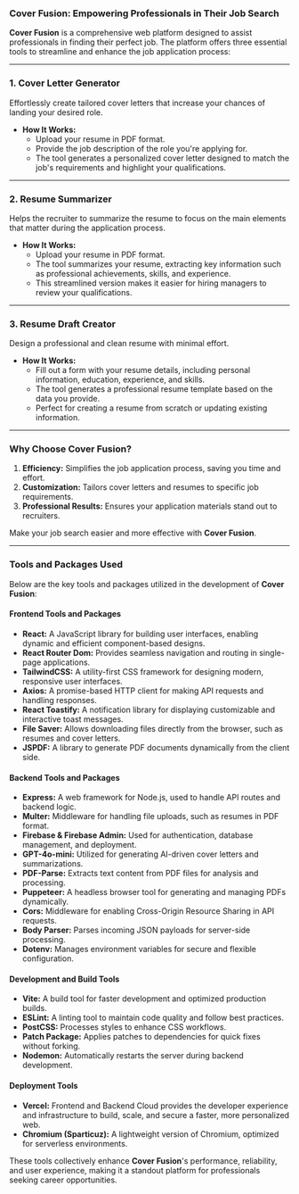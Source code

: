 ### Cover Fusion: Empowering Professionals in Their Job Search

**Cover Fusion** is a comprehensive web platform designed to assist professionals in finding their perfect job. The platform offers three essential tools to streamline and enhance the job application process:

---

### 1. **Cover Letter Generator**
Effortlessly create tailored cover letters that increase your chances of landing your desired role.

- **How It Works:**
  - Upload your resume in PDF format.
  - Provide the job description of the role you're applying for.
  - The tool generates a personalized cover letter designed to match the job's requirements and highlight your qualifications.

---

### 2. **Resume Summarizer**
  Helps the recruiter to summarize the resume to focus on the main elements that matter during the application process.

- **How It Works:**
  - Upload your resume in PDF format.
  - The tool summarizes your resume, extracting key information such as professional achievements, skills, and experience.
  - This streamlined version makes it easier for hiring managers to review your qualifications.

---

### 3. **Resume Draft Creator**
Design a professional and clean resume with minimal effort.

- **How It Works:**
  - Fill out a form with your resume details, including personal information, education, experience, and skills.
  - The tool generates a professional resume template based on the data you provide.
  - Perfect for creating a resume from scratch or updating existing information.

---

### Why Choose Cover Fusion?

1. **Efficiency:** Simplifies the job application process, saving you time and effort.
2. **Customization:** Tailors cover letters and resumes to specific job requirements.
3. **Professional Results:** Ensures your application materials stand out to recruiters.

Make your job search easier and more effective with **Cover Fusion**.

---

### Tools and Packages Used

Below are the key tools and packages utilized in the development of **Cover Fusion**:

#### **Frontend Tools and Packages**
- **React:** A JavaScript library for building user interfaces, enabling dynamic and efficient component-based designs.
- **React Router Dom:** Provides seamless navigation and routing in single-page applications.
- **TailwindCSS:** A utility-first CSS framework for designing modern, responsive user interfaces.
- **Axios:** A promise-based HTTP client for making API requests and handling responses.
- **React Toastify:** A notification library for displaying customizable and interactive toast messages.
- **File Saver:** Allows downloading files directly from the browser, such as resumes and cover letters.
- **JSPDF:** A library to generate PDF documents dynamically from the client side.

#### **Backend Tools and Packages**
- **Express:** A web framework for Node.js, used to handle API routes and backend logic.
- **Multer:** Middleware for handling file uploads, such as resumes in PDF format.
- **Firebase & Firebase Admin:** Used for authentication, database management, and deployment.
- **GPT-4o-mini:** Utilized for generating AI-driven cover letters and summarizations.
- **PDF-Parse:** Extracts text content from PDF files for analysis and processing.
- **Puppeteer:** A headless browser tool for generating and managing PDFs dynamically.
- **Cors:** Middleware for enabling Cross-Origin Resource Sharing in API requests.
- **Body Parser:** Parses incoming JSON payloads for server-side processing.
- **Dotenv:** Manages environment variables for secure and flexible configuration.  

#### **Development and Build Tools**
- **Vite:** A build tool for faster development and optimized production builds.
- **ESLint:** A linting tool to maintain code quality and follow best practices.
- **PostCSS:** Processes styles to enhance CSS workflows.
- **Patch Package:** Applies patches to dependencies for quick fixes without forking.
- **Nodemon:** Automatically restarts the server during backend development.

#### **Deployment Tools**
- **Vercel:** Frontend and Backend Cloud provides the developer experience and infrastructure to build, scale, and secure a faster, more personalized web.
- **Chromium (Sparticuz):** A lightweight version of Chromium, optimized for serverless environments.

These tools collectively enhance **Cover Fusion**'s performance, reliability, and user experience, making it a standout platform for professionals seeking career opportunities.
